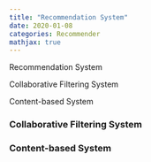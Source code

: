 ```yaml
---
title: "Recommendation System"
date: 2020-01-08
categories: Recommender
mathjax: true
---
```


Recommendation System

Collaborative Filtering System

Content-based System



### Collaborative Filtering System



### Content-based System

